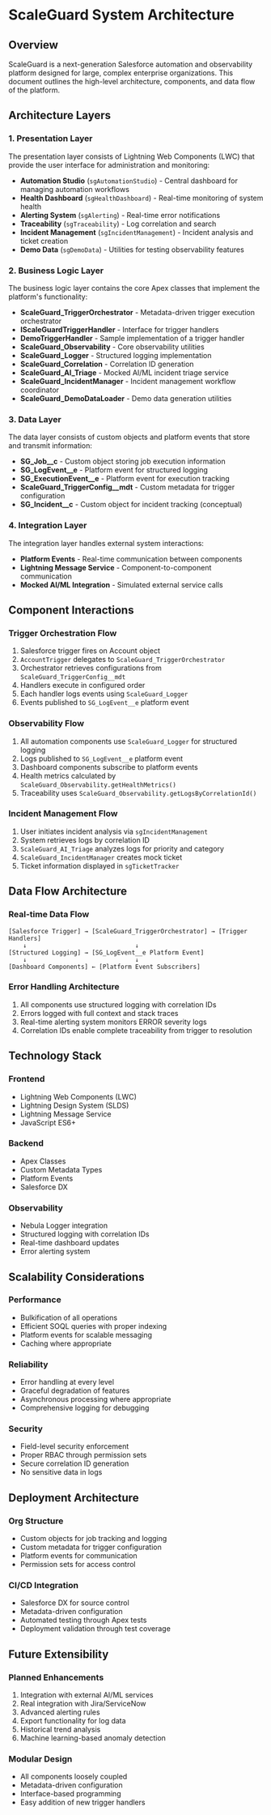 # ScaleGuard System Architecture

## Overview

ScaleGuard is a next-generation Salesforce automation and observability platform designed for large, complex enterprise organizations. This document outlines the high-level architecture, components, and data flow of the platform.

## Architecture Layers

### 1. Presentation Layer
The presentation layer consists of Lightning Web Components (LWC) that provide the user interface for administration and monitoring:

- **Automation Studio** (`sgAutomationStudio`) - Central dashboard for managing automation workflows
- **Health Dashboard** (`sgHealthDashboard`) - Real-time monitoring of system health
- **Alerting System** (`sgAlerting`) - Real-time error notifications
- **Traceability** (`sgTraceability`) - Log correlation and search
- **Incident Management** (`sgIncidentManagement`) - Incident analysis and ticket creation
- **Demo Data** (`sgDemoData`) - Utilities for testing observability features

### 2. Business Logic Layer
The business logic layer contains the core Apex classes that implement the platform's functionality:

- **ScaleGuard_TriggerOrchestrator** - Metadata-driven trigger execution orchestrator
- **IScaleGuardTriggerHandler** - Interface for trigger handlers
- **DemoTriggerHandler** - Sample implementation of a trigger handler
- **ScaleGuard_Observability** - Core observability utilities
- **ScaleGuard_Logger** - Structured logging implementation
- **ScaleGuard_Correlation** - Correlation ID generation
- **ScaleGuard_AI_Triage** - Mocked AI/ML incident triage service
- **ScaleGuard_IncidentManager** - Incident management workflow coordinator
- **ScaleGuard_DemoDataLoader** - Demo data generation utilities

### 3. Data Layer
The data layer consists of custom objects and platform events that store and transmit information:

- **SG_Job__c** - Custom object storing job execution information
- **SG_LogEvent__e** - Platform event for structured logging
- **SG_ExecutionEvent__e** - Platform event for execution tracking
- **ScaleGuard_TriggerConfig__mdt** - Custom metadata for trigger configuration
- **SG_Incident__c** - Custom object for incident tracking (conceptual)

### 4. Integration Layer
The integration layer handles external system interactions:

- **Platform Events** - Real-time communication between components
- **Lightning Message Service** - Component-to-component communication
- **Mocked AI/ML Integration** - Simulated external service calls

## Component Interactions

### Trigger Orchestration Flow
1. Salesforce trigger fires on Account object
2. `AccountTrigger` delegates to `ScaleGuard_TriggerOrchestrator`
3. Orchestrator retrieves configurations from `ScaleGuard_TriggerConfig__mdt`
4. Handlers execute in configured order
5. Each handler logs events using `ScaleGuard_Logger`
6. Events published to `SG_LogEvent__e` platform event

### Observability Flow
1. All automation components use `ScaleGuard_Logger` for structured logging
2. Logs published to `SG_LogEvent__e` platform event
3. Dashboard components subscribe to platform events
4. Health metrics calculated by `ScaleGuard_Observability.getHealthMetrics()`
5. Traceability uses `ScaleGuard_Observability.getLogsByCorrelationId()`

### Incident Management Flow
1. User initiates incident analysis via `sgIncidentManagement`
2. System retrieves logs by correlation ID
3. `ScaleGuard_AI_Triage` analyzes logs for priority and category
4. `ScaleGuard_IncidentManager` creates mock ticket
5. Ticket information displayed in `sgTicketTracker`

## Data Flow Architecture

### Real-time Data Flow
```
[Salesforce Trigger] → [ScaleGuard_TriggerOrchestrator] → [Trigger Handlers] 
    ↓                              ↓
[Structured Logging] → [SG_LogEvent__e Platform Event] 
    ↓                              ↓
[Dashboard Components] ← [Platform Event Subscribers]
```

### Error Handling Architecture
1. All components use structured logging with correlation IDs
2. Errors logged with full context and stack traces
3. Real-time alerting system monitors ERROR severity logs
4. Correlation IDs enable complete traceability from trigger to resolution

## Technology Stack

### Frontend
- Lightning Web Components (LWC)
- Lightning Design System (SLDS)
- Lightning Message Service
- JavaScript ES6+

### Backend
- Apex Classes
- Custom Metadata Types
- Platform Events
- Salesforce DX

### Observability
- Nebula Logger integration
- Structured logging with correlation IDs
- Real-time dashboard updates
- Error alerting system

## Scalability Considerations

### Performance
- Bulkification of all operations
- Efficient SOQL queries with proper indexing
- Platform events for scalable messaging
- Caching where appropriate

### Reliability
- Error handling at every level
- Graceful degradation of features
- Asynchronous processing where appropriate
- Comprehensive logging for debugging

### Security
- Field-level security enforcement
- Proper RBAC through permission sets
- Secure correlation ID generation
- No sensitive data in logs

## Deployment Architecture

### Org Structure
- Custom objects for job tracking and logging
- Custom metadata for trigger configuration
- Platform events for communication
- Permission sets for access control

### CI/CD Integration
- Salesforce DX for source control
- Metadata-driven configuration
- Automated testing through Apex tests
- Deployment validation through test coverage

## Future Extensibility

### Planned Enhancements
1. Integration with external AI/ML services
2. Real integration with Jira/ServiceNow
3. Advanced alerting rules
4. Export functionality for log data
5. Historical trend analysis
6. Machine learning-based anomaly detection

### Modular Design
- All components loosely coupled
- Metadata-driven configuration
- Interface-based programming
- Easy addition of new trigger handlers
